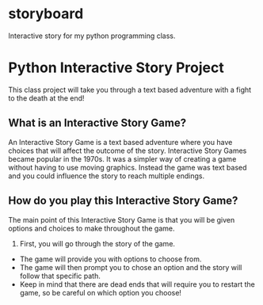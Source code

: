# storyboard
Interactive story for my python programming class.
# Python Interactive Story Project
 This class project will take you through a text based adventure with a fight to the death at the end!
## What is an Interactive Story Game?
  An Interactive Story Game is a text based adventure where you have choices that will affect the outcome of the story. Interactive Story Games became popular in the 1970s. It was a simpler way of creating a game without having to use moving graphics. Instead the game was text based and you could influence the story to reach multiple endings.
## How do you play this Interactive Story Game?
 The main point of this Interactive Story Game is that you will be given options and choices to make throughout the game.
 1. First, you will go through the story of the game.
  * The game will provide you with options to choose from.
  * The game will then prompt you to chose an option and the story will follow that specific path.
  * Keep in mind that there are dead ends that will require you to restart the game, so be careful on which option you choose!
